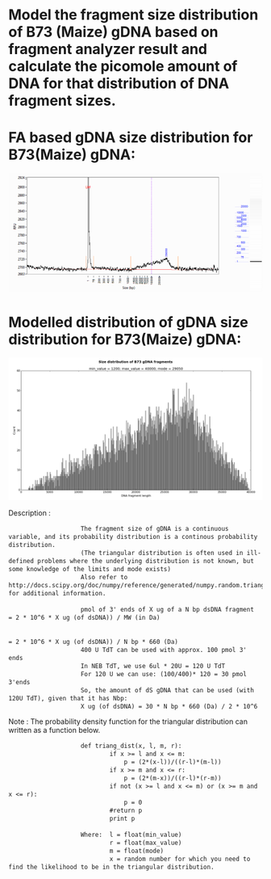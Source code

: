 
Model the fragment size distribution of B73 (Maize) gDNA based on fragment analyzer result and calculate the picomole amount of DNA for that distribution of DNA fragment sizes.
===========================================================================================================================================================================================


FA based gDNA size distribution for B73(Maize) gDNA:
================================================
![alt tag](https://github.com/ffrancis/Model_gDNAsizedistAND3prime_pmol_calc/blob/master/FA_distributionMaize_gDNA.png)


Modelled distribution of gDNA size distribution for B73(Maize) gDNA:
================================================
![alt tag](https://github.com/ffrancis/Model_gDNAsizedistAND3prime_pmol_calc/blob/master/Size_distribution_gDNA121614.png)

Description     :
                        
                        The fragment size of gDNA is a continuous variable, and its probability distribution is a continous probability distribution.
                        (The triangular distribution is often used in ill-defined problems where the underlying distribution is not known, but some knowledge of the limits and mode exists)
                        Also refer to http://docs.scipy.org/doc/numpy/reference/generated/numpy.random.triangular.html for additional information.
                                                                       
                        pmol of 3' ends of X ug of a N bp dsDNA fragment        = 2 * 10^6 * X ug (of dsDNA)) / MW (in Da)

                                                                                = 2 * 10^6 * X ug (of dsDNA)) / N bp * 660 (Da)
                        400 U TdT can be used with approx. 100 pmol 3' ends
                        In NEB TdT, we use 6ul * 20U = 120 U TdT
                        For 120 U we can use: (100/400)* 120 = 30 pmol 3'ends
                        So, the amount of dS gDNA that can be used (with 120U TdT), given that it has Nbp:
                        X ug (of dsDNA) = 30 * N bp * 660 (Da) / 2 * 10^6 

                
Note            :       The probability density function for the triangular distribution can written as a function below.


                        def triang_dist(x, l, m, r):
                                if x >= l and x <= m:
                                    p = (2*(x-l))/((r-l)*(m-l))
                                if x >= m and x <= r:
                                    p = (2*(m-x))/((r-l)*(r-m))
                                if not (x >= l and x <= m) or (x >= m and x <= r):
                                    p = 0
                                #return p
                                print p
                                
                        Where:  l = float(min_value)
                                r = float(max_value)
                                m = float(mode)
                                x = random number for which you need to find the likelihood to be in the triangular distribution.

